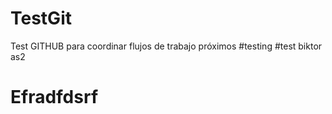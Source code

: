 # TestGit
Test GITHUB para coordinar flujos de trabajo próximos
#testing 
#test biktor as2
# Efradfdsrf
